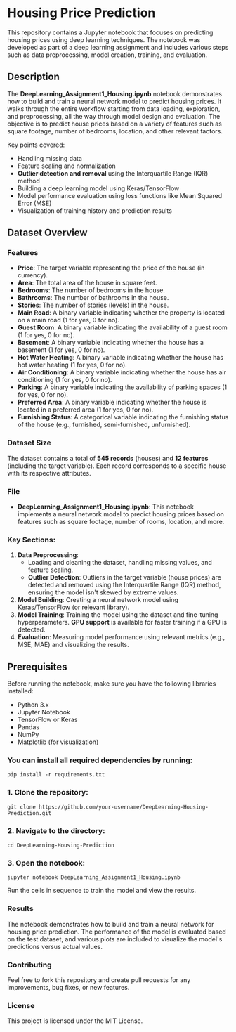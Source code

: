 
# Housing Price Prediction

This repository contains a Jupyter notebook that focuses on predicting housing prices using deep learning techniques. The notebook was developed as part of a deep learning assignment and includes various steps such as data preprocessing, model creation, training, and evaluation.

## Description

The **DeepLearning_Assignment1_Housing.ipynb** notebook demonstrates how to build and train a neural network model to predict housing prices. It walks through the entire workflow starting from data loading, exploration, and preprocessing, all the way through model design and evaluation. The objective is to predict house prices based on a variety of features such as square footage, number of bedrooms, location, and other relevant factors.

Key points covered:
- Handling missing data
- Feature scaling and normalization
- **Outlier detection and removal** using the Interquartile Range (IQR) method
- Building a deep learning model using Keras/TensorFlow
- Model performance evaluation using loss functions like Mean Squared Error (MSE)
- Visualization of training history and prediction results

## Dataset Overview

### Features

- **Price**: The target variable representing the price of the house (in currency).
- **Area**: The total area of the house in square feet.
- **Bedrooms**: The number of bedrooms in the house.
- **Bathrooms**: The number of bathrooms in the house.
- **Stories**: The number of stories (levels) in the house.
- **Main Road**: A binary variable indicating whether the property is located on a main road (1 for yes, 0 for no).
- **Guest Room**: A binary variable indicating the availability of a guest room (1 for yes, 0 for no).
- **Basement**: A binary variable indicating whether the house has a basement (1 for yes, 0 for no).
- **Hot Water Heating**: A binary variable indicating whether the house has hot water heating (1 for yes, 0 for no).
- **Air Conditioning**: A binary variable indicating whether the house has air conditioning (1 for yes, 0 for no).
- **Parking**: A binary variable indicating the availability of parking spaces (1 for yes, 0 for no).
- **Preferred Area**: A binary variable indicating whether the house is located in a preferred area (1 for yes, 0 for no).
- **Furnishing Status**: A categorical variable indicating the furnishing status of the house (e.g., furnished, semi-furnished, unfurnished).

### Dataset Size

The dataset contains a total of **545 records** (houses) and **12 features** (including the target variable). Each record corresponds to a specific house with its respective attributes.

### File
- **DeepLearning_Assignment1_Housing.ipynb**: This notebook implements a neural network model to predict housing prices based on features such as square footage, number of rooms, location, and more.

### Key Sections:
1. **Data Preprocessing**: 
   - Loading and cleaning the dataset, handling missing values, and feature scaling.
   - **Outlier Detection**: Outliers in the target variable (house prices) are detected and removed using the Interquartile Range (IQR) method, ensuring the model isn't skewed by extreme values.
2. **Model Building**: Creating a neural network model using Keras/TensorFlow (or relevant library).
3. **Model Training**: Training the model using the dataset and fine-tuning hyperparameters. **GPU support** is available for faster training if a GPU is detected.
4. **Evaluation**: Measuring model performance using relevant metrics (e.g., MSE, MAE) and visualizing the results.

## Prerequisites

Before running the notebook, make sure you have the following libraries installed:

- Python 3.x
- Jupyter Notebook
- TensorFlow or Keras
- Pandas
- NumPy
- Matplotlib (for visualization)

### You can install all required dependencies by running:

    pip install -r requirements.txt

### 1. Clone the repository:
    git clone https://github.com/your-username/DeepLearning-Housing-Prediction.git

### 2. Navigate to the directory:
    cd DeepLearning-Housing-Prediction

### 3. Open the notebook:
    jupyter notebook DeepLearning_Assignment1_Housing.ipynb

Run the cells in sequence to train the model and view the results.

### Results
The notebook demonstrates how to build and train a neural network for housing price prediction. The performance of the model is evaluated based on the test dataset, and various plots are included to visualize the model's predictions versus actual values.

### Contributing
Feel free to fork this repository and create pull requests for any improvements, bug fixes, or new features.

### License
This project is licensed under the MIT License.
